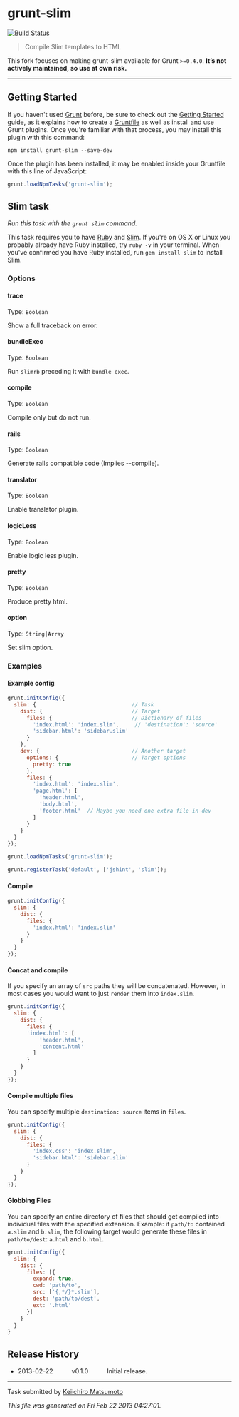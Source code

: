 # grunt-slim

[![Build Status](https://travis-ci.org/marcoraddatz/grunt-slim.svg)](https://travis-ci.org/marcoraddatz/grunt-slim.svg)

> Compile Slim templates to HTML

This fork focuses on making grunt-slim available for Grunt `>=0.4.0`. **It’s not actively maintained, so use at own risk.**

***

## Getting Started

If you haven't used [Grunt](http://gruntjs.com/) before, be sure to check out the [Getting Started](http://gruntjs.com/getting-started) guide, as it explains how to create a [Gruntfile](http://gruntjs.com/sample-gruntfile) as well as install and use Grunt plugins. Once you're familiar with that process, you may install this plugin with this command:

```shell
npm install grunt-slim --save-dev
```

Once the plugin has been installed, it may be enabled inside your Gruntfile with this line of JavaScript:

```js
grunt.loadNpmTasks('grunt-slim');
```


## Slim task
_Run this task with the `grunt slim` command._

This task requires you to have [Ruby](http://www.ruby-lang.org/en/downloads/) and [Slim](http://slim-lang.com/). If you're on OS X or Linux you probably already have Ruby installed, try `ruby -v` in your terminal. When you've confirmed you have Ruby installed, run `gem install slim` to install Slim.

### Options

#### trace
Type: `Boolean`

Show a full traceback on error.

#### bundleExec
Type: `Boolean`

Run `slimrb` preceding it with `bundle exec`.

#### compile
Type: `Boolean`

Compile only but do not run.

#### rails
Type: `Boolean`

Generate rails compatible code (Implies --compile).

#### translator
Type: `Boolean`

Enable translator plugin.

#### logicLess
Type: `Boolean`

Enable logic less plugin.

#### pretty
Type: `Boolean`

Produce pretty html.

#### option
Type: `String|Array`

Set slim option.

### Examples

#### Example config

```javascript
grunt.initConfig({
  slim: {                              // Task
    dist: {                            // Target
      files: {                         // Dictionary of files
        'index.html': 'index.slim',     // 'destination': 'source'
        'sidebar.html': 'sidebar.slim'
      }
    },
    dev: {                             // Another target
      options: {                       // Target options
        pretty: true
      },
      files: {
        'index.html': 'index.slim',
        'page.html': [
          'header.html',
          'body.html',
          'footer.html'  // Maybe you need one extra file in dev
        ]
      }
    }
  }
});

grunt.loadNpmTasks('grunt-slim');

grunt.registerTask('default', ['jshint', 'slim']);
```

#### Compile

```javascript
grunt.initConfig({
  slim: {
    dist: {
      files: {
        'index.html': 'index.slim'
      }
    }
  }
});
```

#### Concat and compile

If you specify an array of `src` paths they will be concatenated. However, in most cases you would want to just `render` them into `index.slim`.

```javascript
grunt.initConfig({
  slim: {
    dist: {
      files: {
      'index.html': [
          'header.html',
          'content.html'
        ]
      }
    }
  }
});
```

#### Compile multiple files

You can specify multiple `destination: source` items in `files`.

```javascript
grunt.initConfig({
  slim: {
    dist: {
      files: {
        'index.css': 'index.slim',
        'sidebar.html': 'sidebar.slim'
      }
    }
  }
});
```

#### Globbing Files

You can specify an entire directory of files that should get compiled into individual files with the specified extension.
Example: if `path/to` contained `a.slim` and `b.slim`, the following target would generate these files in `path/to/dest`: `a.html` and `b.html`.

```javascript
grunt.initConfig({
  slim: {
    dist: {
      files: [{
        expand: true,
        cwd: 'path/to',
        src: ['{,*/}*.slim'],
        dest: 'path/to/dest',
        ext: '.html'
      }]
    }
  }
}
```

## Release History

 * 2013-02-22   v0.1.0   Initial release.

---

Task submitted by [Keiichiro Matsumoto](http://github.com/matsumos)

*This file was generated on Fri Feb 22 2013 04:27:01.*
